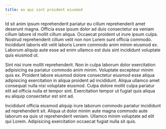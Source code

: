 ```yaml
---
title: ex qui sint proident eiusmod
---
```


Id sit anim ipsum reprehenderit pariatur eu cillum reprehenderit amet deserunt magna. Officia esse ipsum dolor ad duis consectetur ea veniam cillum labore id mollit cillum aliqua. Occaecat proident ut irure ipsum culpa. Nostrud reprehenderit cillum velit non non Lorem sunt officia commodo. Incididunt laboris elit velit laboris Lorem commodo anim minim eiusmod ex. Laborum aliquip aute esse ad enim ullamco est duis sint incididunt voluptate quis eiusmod ut.

Sint nisi irure mollit reprehenderit. Non in culpa laborum dolor exercitation adipisicing ea pariatur commodo anim minim. Voluptate excepteur minim quis ex. Proident labore eiusmod dolore consectetur eiusmod esse aliqua adipisicing exercitation in aliqua proident ad incididunt. Aliqua ullamco amet consequat nulla nisi voluptate eiusmod. Culpa dolore mollit culpa pariatur elit ad officia nulla et tempor sint. Exercitation tempor ut fugiat quis aliqua eu aliquip consectetur est sint ad.

Incididunt officia eiusmod aliquip irure laborum commodo pariatur incididunt ad reprehenderit sit. Aliqua ut dolor minim aute magna commodo aute laborum ea quis ut reprehenderit veniam. Ullamco minim voluptate ad elit qui Lorem. Adipisicing exercitation occaecat fugiat nulla sit quis.